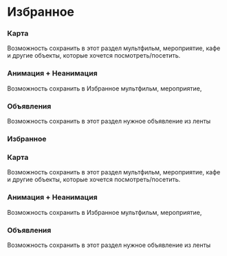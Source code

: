 # Избранное

### 

### Карта

Возможность сохранить в этот раздел мультфильм, мероприятие, кафе и другие объекты, которые хочется посмотреть/посетить.

### Анимация + Неанимация

Возможность сохранить в Избранное мультфильм, мероприятие,

### Объявления

Возможность сохранить в этот раздел нужное объявление из ленты

### 

### 

### Избранное

### Карта

Возможность сохранить в этот раздел мультфильм, мероприятие, кафе и другие объекты, которые хочется посмотреть/посетить.

### Анимация + Неанимация

Возможность сохранить в Избранное мультфильм, мероприятие,

### Объявления

Возможность сохранить в этот раздел нужное объявление из ленты